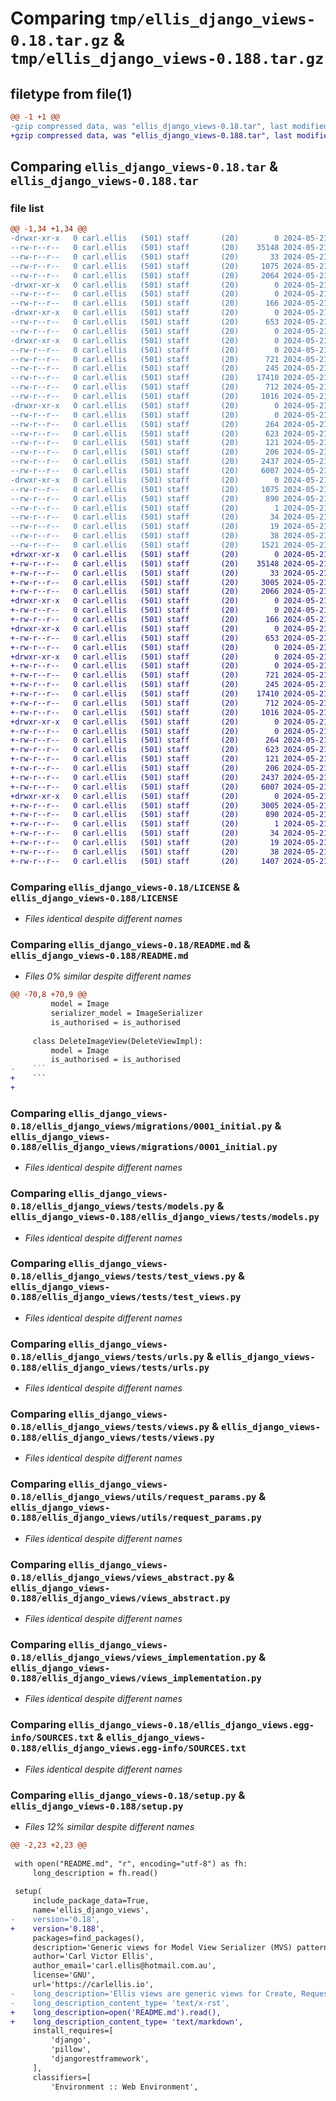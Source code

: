 # Comparing `tmp/ellis_django_views-0.18.tar.gz` & `tmp/ellis_django_views-0.188.tar.gz`

## filetype from file(1)

```diff
@@ -1 +1 @@
-gzip compressed data, was "ellis_django_views-0.18.tar", last modified: Tue May 21 11:26:04 2024, max compression
+gzip compressed data, was "ellis_django_views-0.188.tar", last modified: Tue May 21 11:37:34 2024, max compression
```

## Comparing `ellis_django_views-0.18.tar` & `ellis_django_views-0.188.tar`

### file list

```diff
@@ -1,34 +1,34 @@
-drwxr-xr-x   0 carl.ellis   (501) staff       (20)        0 2024-05-21 11:26:04.112304 ellis_django_views-0.18/
--rw-r--r--   0 carl.ellis   (501) staff       (20)    35148 2024-05-21 07:03:41.000000 ellis_django_views-0.18/LICENSE
--rw-r--r--   0 carl.ellis   (501) staff       (20)       33 2024-05-21 11:05:27.000000 ellis_django_views-0.18/MANIFEST.in
--rw-r--r--   0 carl.ellis   (501) staff       (20)     1075 2024-05-21 11:26:04.111901 ellis_django_views-0.18/PKG-INFO
--rw-r--r--   0 carl.ellis   (501) staff       (20)     2064 2024-05-21 11:25:38.000000 ellis_django_views-0.18/README.md
-drwxr-xr-x   0 carl.ellis   (501) staff       (20)        0 2024-05-21 11:26:04.100166 ellis_django_views-0.18/ellis_django_views/
--rw-r--r--   0 carl.ellis   (501) staff       (20)        0 2024-05-21 08:51:03.000000 ellis_django_views-0.18/ellis_django_views/__init__.py
--rw-r--r--   0 carl.ellis   (501) staff       (20)      166 2024-05-21 10:30:16.000000 ellis_django_views-0.18/ellis_django_views/apps.py
-drwxr-xr-x   0 carl.ellis   (501) staff       (20)        0 2024-05-21 11:26:04.104218 ellis_django_views-0.18/ellis_django_views/migrations/
--rw-r--r--   0 carl.ellis   (501) staff       (20)      653 2024-05-21 10:17:22.000000 ellis_django_views-0.18/ellis_django_views/migrations/0001_initial.py
--rw-r--r--   0 carl.ellis   (501) staff       (20)        0 2024-05-21 08:51:05.000000 ellis_django_views-0.18/ellis_django_views/migrations/__init__.py
-drwxr-xr-x   0 carl.ellis   (501) staff       (20)        0 2024-05-21 11:26:04.108250 ellis_django_views-0.18/ellis_django_views/tests/
--rw-r--r--   0 carl.ellis   (501) staff       (20)        0 2024-05-21 09:03:01.000000 ellis_django_views-0.18/ellis_django_views/tests/__init__.py
--rw-r--r--   0 carl.ellis   (501) staff       (20)      721 2024-05-21 10:47:11.000000 ellis_django_views-0.18/ellis_django_views/tests/models.py
--rw-r--r--   0 carl.ellis   (501) staff       (20)      245 2024-05-21 10:27:58.000000 ellis_django_views-0.18/ellis_django_views/tests/serializers.py
--rw-r--r--   0 carl.ellis   (501) staff       (20)    17410 2024-05-21 10:28:29.000000 ellis_django_views-0.18/ellis_django_views/tests/test_views.py
--rw-r--r--   0 carl.ellis   (501) staff       (20)      712 2024-05-21 10:01:17.000000 ellis_django_views-0.18/ellis_django_views/tests/urls.py
--rw-r--r--   0 carl.ellis   (501) staff       (20)     1016 2024-05-21 10:29:40.000000 ellis_django_views-0.18/ellis_django_views/tests/views.py
-drwxr-xr-x   0 carl.ellis   (501) staff       (20)        0 2024-05-21 11:26:04.111218 ellis_django_views-0.18/ellis_django_views/utils/
--rw-r--r--   0 carl.ellis   (501) staff       (20)        0 2024-05-21 08:51:03.000000 ellis_django_views-0.18/ellis_django_views/utils/__init__.py
--rw-r--r--   0 carl.ellis   (501) staff       (20)      264 2024-05-21 08:51:03.000000 ellis_django_views-0.18/ellis_django_views/utils/error_messages.py
--rw-r--r--   0 carl.ellis   (501) staff       (20)      623 2024-05-21 10:01:41.000000 ellis_django_views-0.18/ellis_django_views/utils/request_params.py
--rw-r--r--   0 carl.ellis   (501) staff       (20)      121 2024-05-21 08:51:03.000000 ellis_django_views-0.18/ellis_django_views/utils/url_names.py
--rw-r--r--   0 carl.ellis   (501) staff       (20)      206 2024-05-21 10:26:54.000000 ellis_django_views-0.18/ellis_django_views/utils/url_paths.py
--rw-r--r--   0 carl.ellis   (501) staff       (20)     2437 2024-05-21 10:01:54.000000 ellis_django_views-0.18/ellis_django_views/views_abstract.py
--rw-r--r--   0 carl.ellis   (501) staff       (20)     6007 2024-05-21 10:29:50.000000 ellis_django_views-0.18/ellis_django_views/views_implementation.py
-drwxr-xr-x   0 carl.ellis   (501) staff       (20)        0 2024-05-21 11:26:04.103104 ellis_django_views-0.18/ellis_django_views.egg-info/
--rw-r--r--   0 carl.ellis   (501) staff       (20)     1075 2024-05-21 11:26:04.000000 ellis_django_views-0.18/ellis_django_views.egg-info/PKG-INFO
--rw-r--r--   0 carl.ellis   (501) staff       (20)      890 2024-05-21 11:26:04.000000 ellis_django_views-0.18/ellis_django_views.egg-info/SOURCES.txt
--rw-r--r--   0 carl.ellis   (501) staff       (20)        1 2024-05-21 11:26:04.000000 ellis_django_views-0.18/ellis_django_views.egg-info/dependency_links.txt
--rw-r--r--   0 carl.ellis   (501) staff       (20)       34 2024-05-21 11:26:04.000000 ellis_django_views-0.18/ellis_django_views.egg-info/requires.txt
--rw-r--r--   0 carl.ellis   (501) staff       (20)       19 2024-05-21 11:26:04.000000 ellis_django_views-0.18/ellis_django_views.egg-info/top_level.txt
--rw-r--r--   0 carl.ellis   (501) staff       (20)       38 2024-05-21 11:26:04.112395 ellis_django_views-0.18/setup.cfg
--rw-r--r--   0 carl.ellis   (501) staff       (20)     1521 2024-05-21 11:25:45.000000 ellis_django_views-0.18/setup.py
+drwxr-xr-x   0 carl.ellis   (501) staff       (20)        0 2024-05-21 11:37:34.738718 ellis_django_views-0.188/
+-rw-r--r--   0 carl.ellis   (501) staff       (20)    35148 2024-05-21 07:03:41.000000 ellis_django_views-0.188/LICENSE
+-rw-r--r--   0 carl.ellis   (501) staff       (20)       33 2024-05-21 11:05:27.000000 ellis_django_views-0.188/MANIFEST.in
+-rw-r--r--   0 carl.ellis   (501) staff       (20)     3005 2024-05-21 11:37:34.738481 ellis_django_views-0.188/PKG-INFO
+-rw-r--r--   0 carl.ellis   (501) staff       (20)     2066 2024-05-21 11:36:12.000000 ellis_django_views-0.188/README.md
+drwxr-xr-x   0 carl.ellis   (501) staff       (20)        0 2024-05-21 11:37:34.720887 ellis_django_views-0.188/ellis_django_views/
+-rw-r--r--   0 carl.ellis   (501) staff       (20)        0 2024-05-21 08:51:03.000000 ellis_django_views-0.188/ellis_django_views/__init__.py
+-rw-r--r--   0 carl.ellis   (501) staff       (20)      166 2024-05-21 10:30:16.000000 ellis_django_views-0.188/ellis_django_views/apps.py
+drwxr-xr-x   0 carl.ellis   (501) staff       (20)        0 2024-05-21 11:37:34.731012 ellis_django_views-0.188/ellis_django_views/migrations/
+-rw-r--r--   0 carl.ellis   (501) staff       (20)      653 2024-05-21 10:17:22.000000 ellis_django_views-0.188/ellis_django_views/migrations/0001_initial.py
+-rw-r--r--   0 carl.ellis   (501) staff       (20)        0 2024-05-21 08:51:05.000000 ellis_django_views-0.188/ellis_django_views/migrations/__init__.py
+drwxr-xr-x   0 carl.ellis   (501) staff       (20)        0 2024-05-21 11:37:34.734830 ellis_django_views-0.188/ellis_django_views/tests/
+-rw-r--r--   0 carl.ellis   (501) staff       (20)        0 2024-05-21 09:03:01.000000 ellis_django_views-0.188/ellis_django_views/tests/__init__.py
+-rw-r--r--   0 carl.ellis   (501) staff       (20)      721 2024-05-21 10:47:11.000000 ellis_django_views-0.188/ellis_django_views/tests/models.py
+-rw-r--r--   0 carl.ellis   (501) staff       (20)      245 2024-05-21 10:27:58.000000 ellis_django_views-0.188/ellis_django_views/tests/serializers.py
+-rw-r--r--   0 carl.ellis   (501) staff       (20)    17410 2024-05-21 10:28:29.000000 ellis_django_views-0.188/ellis_django_views/tests/test_views.py
+-rw-r--r--   0 carl.ellis   (501) staff       (20)      712 2024-05-21 10:01:17.000000 ellis_django_views-0.188/ellis_django_views/tests/urls.py
+-rw-r--r--   0 carl.ellis   (501) staff       (20)     1016 2024-05-21 10:29:40.000000 ellis_django_views-0.188/ellis_django_views/tests/views.py
+drwxr-xr-x   0 carl.ellis   (501) staff       (20)        0 2024-05-21 11:37:34.737862 ellis_django_views-0.188/ellis_django_views/utils/
+-rw-r--r--   0 carl.ellis   (501) staff       (20)        0 2024-05-21 08:51:03.000000 ellis_django_views-0.188/ellis_django_views/utils/__init__.py
+-rw-r--r--   0 carl.ellis   (501) staff       (20)      264 2024-05-21 08:51:03.000000 ellis_django_views-0.188/ellis_django_views/utils/error_messages.py
+-rw-r--r--   0 carl.ellis   (501) staff       (20)      623 2024-05-21 10:01:41.000000 ellis_django_views-0.188/ellis_django_views/utils/request_params.py
+-rw-r--r--   0 carl.ellis   (501) staff       (20)      121 2024-05-21 08:51:03.000000 ellis_django_views-0.188/ellis_django_views/utils/url_names.py
+-rw-r--r--   0 carl.ellis   (501) staff       (20)      206 2024-05-21 10:26:54.000000 ellis_django_views-0.188/ellis_django_views/utils/url_paths.py
+-rw-r--r--   0 carl.ellis   (501) staff       (20)     2437 2024-05-21 10:01:54.000000 ellis_django_views-0.188/ellis_django_views/views_abstract.py
+-rw-r--r--   0 carl.ellis   (501) staff       (20)     6007 2024-05-21 10:29:50.000000 ellis_django_views-0.188/ellis_django_views/views_implementation.py
+drwxr-xr-x   0 carl.ellis   (501) staff       (20)        0 2024-05-21 11:37:34.729674 ellis_django_views-0.188/ellis_django_views.egg-info/
+-rw-r--r--   0 carl.ellis   (501) staff       (20)     3005 2024-05-21 11:37:34.000000 ellis_django_views-0.188/ellis_django_views.egg-info/PKG-INFO
+-rw-r--r--   0 carl.ellis   (501) staff       (20)      890 2024-05-21 11:37:34.000000 ellis_django_views-0.188/ellis_django_views.egg-info/SOURCES.txt
+-rw-r--r--   0 carl.ellis   (501) staff       (20)        1 2024-05-21 11:37:34.000000 ellis_django_views-0.188/ellis_django_views.egg-info/dependency_links.txt
+-rw-r--r--   0 carl.ellis   (501) staff       (20)       34 2024-05-21 11:37:34.000000 ellis_django_views-0.188/ellis_django_views.egg-info/requires.txt
+-rw-r--r--   0 carl.ellis   (501) staff       (20)       19 2024-05-21 11:37:34.000000 ellis_django_views-0.188/ellis_django_views.egg-info/top_level.txt
+-rw-r--r--   0 carl.ellis   (501) staff       (20)       38 2024-05-21 11:37:34.738788 ellis_django_views-0.188/setup.cfg
+-rw-r--r--   0 carl.ellis   (501) staff       (20)     1407 2024-05-21 11:37:31.000000 ellis_django_views-0.188/setup.py
```

### Comparing `ellis_django_views-0.18/LICENSE` & `ellis_django_views-0.188/LICENSE`

 * *Files identical despite different names*

### Comparing `ellis_django_views-0.18/README.md` & `ellis_django_views-0.188/README.md`

 * *Files 0% similar despite different names*

```diff
@@ -70,8 +70,9 @@
         model = Image
         serializer_model = ImageSerializer
         is_authorised = is_authorised
 
     class DeleteImageView(DeleteViewImpl):
         model = Image
         is_authorised = is_authorised
-    ```
+    ```
+
```

### Comparing `ellis_django_views-0.18/ellis_django_views/migrations/0001_initial.py` & `ellis_django_views-0.188/ellis_django_views/migrations/0001_initial.py`

 * *Files identical despite different names*

### Comparing `ellis_django_views-0.18/ellis_django_views/tests/models.py` & `ellis_django_views-0.188/ellis_django_views/tests/models.py`

 * *Files identical despite different names*

### Comparing `ellis_django_views-0.18/ellis_django_views/tests/test_views.py` & `ellis_django_views-0.188/ellis_django_views/tests/test_views.py`

 * *Files identical despite different names*

### Comparing `ellis_django_views-0.18/ellis_django_views/tests/urls.py` & `ellis_django_views-0.188/ellis_django_views/tests/urls.py`

 * *Files identical despite different names*

### Comparing `ellis_django_views-0.18/ellis_django_views/tests/views.py` & `ellis_django_views-0.188/ellis_django_views/tests/views.py`

 * *Files identical despite different names*

### Comparing `ellis_django_views-0.18/ellis_django_views/utils/request_params.py` & `ellis_django_views-0.188/ellis_django_views/utils/request_params.py`

 * *Files identical despite different names*

### Comparing `ellis_django_views-0.18/ellis_django_views/views_abstract.py` & `ellis_django_views-0.188/ellis_django_views/views_abstract.py`

 * *Files identical despite different names*

### Comparing `ellis_django_views-0.18/ellis_django_views/views_implementation.py` & `ellis_django_views-0.188/ellis_django_views/views_implementation.py`

 * *Files identical despite different names*

### Comparing `ellis_django_views-0.18/ellis_django_views.egg-info/SOURCES.txt` & `ellis_django_views-0.188/ellis_django_views.egg-info/SOURCES.txt`

 * *Files identical despite different names*

### Comparing `ellis_django_views-0.18/setup.py` & `ellis_django_views-0.188/setup.py`

 * *Files 12% similar despite different names*

```diff
@@ -2,23 +2,23 @@
 
 with open("README.md", "r", encoding="utf-8") as fh:
     long_description = fh.read()
 
 setup(
     include_package_data=True,
     name='ellis_django_views',
-    version='0.18',
+    version='0.188',
     packages=find_packages(),
     description='Generic views for Model View Serializer (MVS) pattern',
     author='Carl Victor Ellis',
     author_email='carl.ellis@hotmail.com.au',
     license='GNU',
     url='https://carlellis.io',
-    long_description='Ellis views are generic views for Create, Request, Update and Delete views, simply define serializer_model, model and is_authorised methods.',
-    long_description_content_type= 'text/x-rst',
+    long_description=open('README.md').read(),
+    long_description_content_type= 'text/markdown',
     install_requires=[
         'django',
         'pillow',
         'djangorestframework',
     ],
     classifiers=[
         'Environment :: Web Environment',
```

